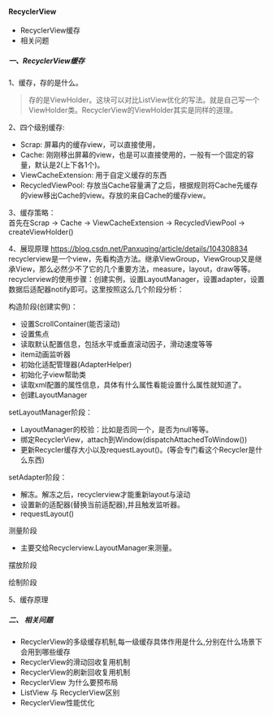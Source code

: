 #### RecyclerView

* RecyclerView缓存
* 相关问题

##### 一、RecyclerView缓存
1、缓存，存的是什么。  
> 存的是ViewHolder。这块可以对比ListView优化的写法。就是自己写一个ViewHolder类。RecyclerView的ViewHolder其实是同样的道理。

2、四个级别缓存:

* Scrap: 屏幕内的缓存view，可以直接使用，
* Cache: 刚刚移出屏幕的view，也是可以直接使用的，一般有一个固定的容量，默认是2(上下各1个)。
* ViewCacheExtension: 用于自定义缓存的东西
* RecycledViewPool: 存放当Cache容量满了之后，根据规则将Cache先缓存的view移出Cache的view。存放的来自Cache的缓存view。

3、缓存策略：  
首先在Scrap -> Cache -> ViewCacheExtension -> RecycledViewPool -> createViewHolder()

4、展现原理 <https://blog.csdn.net/Panxuqing/article/details/104308834>
recyclerview是一个view，先看构造方法。继承ViewGroup，ViewGroup又是继承View，那么必然少不了它的几个重要方法，measure，layout，draw等等。
recyclerview的使用步骤：创建实例，设置LayoutManager，设置adapter，设置数据后适配器notify即可。这里按照这么几个阶段分析：

构造阶段(创建实例)：  
* 设置ScrollContainer(能否滚动)
* 设置焦点
* 读取默认配置信息，包括水平或垂直滚动因子，滑动速度等等
* item动画监听器
* 初始化适配管理器(AdapterHelper)
* 初始化子view帮助类
* 读取xml配置的属性信息，具体有什么属性看能设置什么属性就知道了。
* 创建LayoutManager

setLayoutManager阶段：
* LayoutManager的校验：比如是否同一个，是否为null等等。
* 绑定RecyclerView，attach到Window(dispatchAttachedToWindow())
* 更新Recycler缓存大小以及requestLayout()。(等会专门看这个Recycler是什么东西)

setAdapter阶段：
* 解冻。解冻之后，recyclerview才能重新layout与滚动
* 设置新的适配器(替换当前适配器),并且触发监听器。
* requestLayout()

测量阶段
* 主要交给Recyclerview.LayoutManager来测量。

摆放阶段

绘制阶段


5、缓存原理

##### 二、 相关问题

* RecyclerView的多级缓存机制,每一级缓存具体作用是什么,分别在什么场景下会用到哪些缓存
* RecyclerView的滑动回收复用机制
* RecyclerView的刷新回收复用机制
* RecyclerView 为什么要预布局
* ListView 与 RecyclerView区别
* RecyclerView性能优化